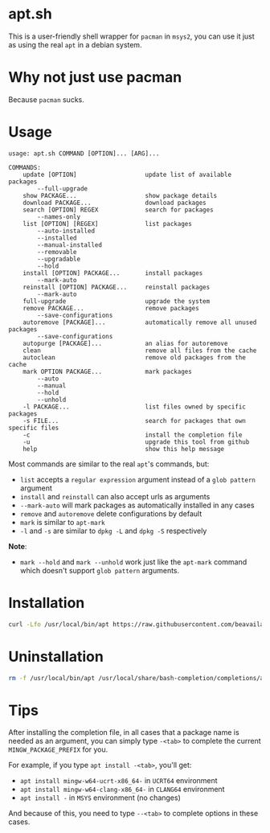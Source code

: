 # apt.sh
This is a user-friendly shell wrapper for `pacman` in `msys2`, you can use it just as using the real `apt` in a debian system.

# Why not just use pacman
Because `pacman` sucks.

# Usage
```
usage: apt.sh COMMAND [OPTION]... [ARG]...

COMMANDS:
    update [OPTION]                   update list of available packages
        --full-upgrade
    show PACKAGE...                   show package details
    download PACKAGE...               download packages
    search [OPTION] REGEX             search for packages
        --names-only
    list [OPTION] [REGEX]             list packages
        --auto-installed
        --installed
        --manual-installed
        --removable
        --upgradable
        --hold
    install [OPTION] PACKAGE...       install packages
        --mark-auto
    reinstall [OPTION] PACKAGE...     reinstall packages
        --mark-auto
    full-upgrade                      upgrade the system
    remove PACKAGE...                 remove packages
        --save-configurations
    autoremove [PACKAGE]...           automatically remove all unused packages
        --save-configurations
    autopurge [PACKAGE]...            an alias for autoremove
    clean                             remove all files from the cache
    autoclean                         remove old packages from the cache
    mark OPTION PACKAGE...            mark packages
        --auto
        --manual
        --hold
        --unhold
    -l PACKAGE...                     list files owned by specific packages
    -s FILE...                        search for packages that own specific files
    -c                                install the completion file
    -u                                upgrade this tool from github
    help                              show this help message
```
Most commands are similar to the real `apt`'s commands, but:
- `list` accepts a `regular expression` argument instead of a `glob pattern` argument
- `install` and `reinstall` can also accept urls as arguments
- `--mark-auto` will mark packages as automatically installed in any cases
- `remove` and `autoremove` delete configurations by default
- `mark` is similar to `apt-mark`
- `-l` and `-s` are similar to `dpkg -L` and `dpkg -S` respectively

**Note**:
- `mark --hold` and `mark --unhold` work just like the `apt-mark` command which doesn't support `glob pattern` arguments.

# Installation
```bash
curl -Lfo /usr/local/bin/apt https://raw.githubusercontent.com/beavailable/apt.sh/main/apt.sh
```

# Uninstallation
```bash
rm -f /usr/local/bin/apt /usr/local/share/bash-completion/completions/apt
```

# Tips
After installing the completion file, in all cases that a package name is needed as an argument, you can simply type `-<tab>` to complete the current `MINGW_PACKAGE_PREFIX` for you.

For example, if you type `apt install -<tab>`, you'll get:
- `apt install mingw-w64-ucrt-x86_64-` in `UCRT64` environment
- `apt install mingw-w64-clang-x86_64-` in `CLANG64` environment
- `apt install -` in `MSYS` environment (no changes)

And because of this, you need to type `--<tab>` to complete options in these cases.
